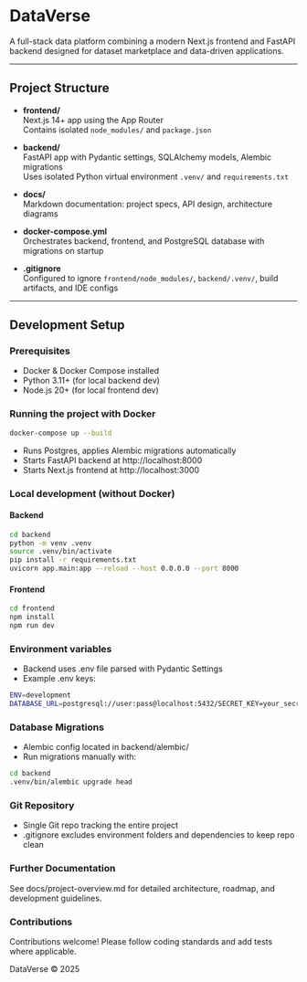 # DataVerse

A full-stack data platform combining a modern Next.js frontend and FastAPI backend designed for dataset marketplace and data-driven applications.

---

## Project Structure

- **frontend/**  
  Next.js 14+ app using the App Router  
  Contains isolated `node_modules/` and `package.json`

- **backend/**  
  FastAPI app with Pydantic settings, SQLAlchemy models, Alembic migrations  
  Uses isolated Python virtual environment `.venv/` and `requirements.txt`

- **docs/**  
  Markdown documentation: project specs, API design, architecture diagrams

- **docker-compose.yml**  
  Orchestrates backend, frontend, and PostgreSQL database with migrations on startup

- **.gitignore**  
  Configured to ignore `frontend/node_modules/`, `backend/.venv/`, build artifacts, and IDE configs

---

## Development Setup

### Prerequisites

- Docker & Docker Compose installed
- Python 3.11+ (for local backend dev)
- Node.js 20+ (for local frontend dev)

### Running the project with Docker

```bash
docker-compose up --build
```
- Runs Postgres, applies Alembic migrations automatically
- Starts FastAPI backend at http://localhost:8000
- Starts Next.js frontend at http://localhost:3000

### Local development (without Docker)
#### Backend

```bash
cd backend
python -m venv .venv
source .venv/bin/activate
pip install -r requirements.txt
uvicorn app.main:app --reload --host 0.0.0.0 --port 8000
```

#### Frontend
```bash
cd frontend
npm install
npm run dev
```

### Environment variables

- Backend uses .env file parsed with Pydantic Settings
- Example .env keys:

```bash
ENV=development
DATABASE_URL=postgresql://user:pass@localhost:5432/SECRET_KEY=your_secret_key_here
```

### Database Migrations
- Alembic config located in backend/alembic/
- Run migrations manually with:

```bash
cd backend
.venv/bin/alembic upgrade head
```

### Git Repository
- Single Git repo tracking the entire project
- .gitignore excludes environment folders and dependencies to keep repo clean

### Further Documentation
See docs/project-overview.md for detailed architecture, roadmap, and development guidelines.

### Contributions
Contributions welcome! Please follow coding standards and add tests where applicable.

DataVerse © 2025